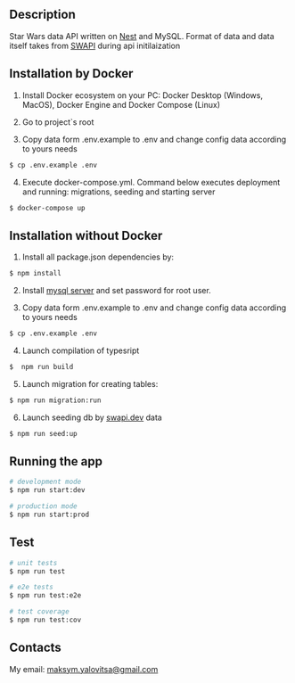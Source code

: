 ## Description

Star Wars data API written on [Nest](https://github.com/nestjs/nest) and MySQL. Format of data and data itself takes from [SWAPI](swapi.dev) during api initilaization 

## Installation by Docker

1. Install Docker ecosystem on your PC: Docker Desktop (Windows, MacOS), Docker Engine and Docker Compose (Linux)

2. Go to project`s root

3. Copy data form .env.example to .env and change config data according to yours needs
```bash
$ cp .env.example .env
```

4. Execute docker-compose.yml. Command below executes deployment and running: migrations, seeding and starting server
```bash
$ docker-compose up
```

## Installation without Docker

1. Install all package.json dependencies by:
```bash
$ npm install
```

2. Install [mysql server](https://pen-y-fan.github.io/2021/08/08/How-to-install-MySQL-on-WSL-2-Ubuntu/) and set password for root user.

3. Copy data form .env.example to .env and change config data according to yours needs
```bash
$ cp .env.example .env
```

4. Launch compilation of typesript
```bash
$  npm run build
```

5. Launch migration for creating tables:
```bash
$ npm run migration:run
```

6. Launch seeding db by [swapi.dev](swapi.dev) data
```bash
$ npm run seed:up
```

## Running the app

```bash
# development mode
$ npm run start:dev

# production mode
$ npm run start:prod
```

## Test

```bash
# unit tests
$ npm run test

# e2e tests
$ npm run test:e2e

# test coverage
$ npm run test:cov
```


## Contacts
My email: maksym.yalovitsa@gmail.com